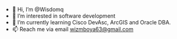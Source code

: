 - 👋 Hi, I’m @Wisdomq
- 👀 I’m interested in software development
- 🌱 I’m currently learning Cisco DevAsc, ArcGIS and Oracle DBA.
- 📫 Reach me via email wizmboya63@gmail.com

<!---
Wisdomq/Wisdomq is a ✨ special ✨ repository because its `README.md` (this file) appears on your GitHub profile.
You can click the Preview link to take a look at your changes.
--->
